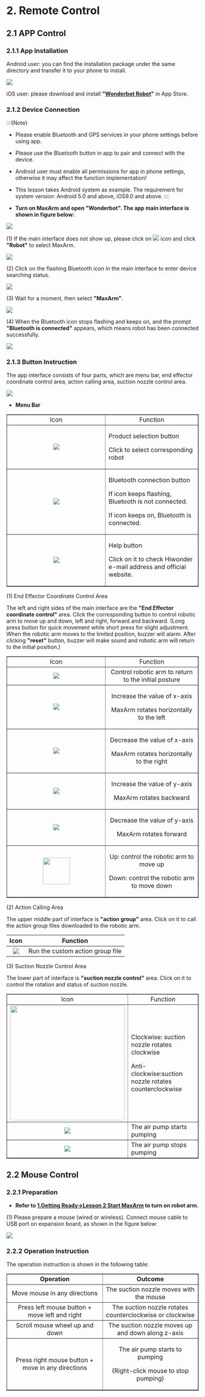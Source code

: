 # 2. Remote Control

## 2.1 APP Control

### 2.1.1 App Installation

Android user: you can find the installation package under the same directory and transfer it to your phone to install.

<img src="../_static/media/chapter_2/section_1/image2.png" class="common_img" />

iOS user: please download and install **"[Wonderbot Robot](https://apps.apple.com/us/app/wonderbot-robot/id1519146341)"** in App Store.

### 2.1.2 Device Connection

:::{Note}
* Please enable Bluetooth and GPS services in your phone settings before using app.
* Please use the Bluetooth button in app to pair and connect with the device.
* Android user must enable all permissions for app in phone settings, otherwise it may affect the function implementation!
* This lesson takes Android system as example. The requirement for system version: Android 5.0 and above, iOS9.0 and above.
:::

* **Turn on MaxArm and open "Wonderbot". The app main interface is shown in figure below:**

<img src="../_static/media/chapter_2/section_1/image3.png" class="common_img" />

(1) If the main interface does not show up, please click on <img src="../_static/media/chapter_2/section_1/image4.png" /> icon and click **"Robot"** to select MaxArm.

<img src="../_static/media/chapter_2/section_1/image5.jpeg" class="common_img" />

(2) Click on the flashing Bluetooth icon in the main interface to enter device searching status.

<img src="../_static/media/chapter_2/section_1/image6.jpeg" class="common_img" />

(3) Wait for a moment, then select **"MaxArm"**.

<img src="../_static/media/chapter_2/section_1/image7.png" class="common_img" />

(4) When the Bluetooth icon stops flashing and keeps on, and the prompt **"Bluetooth is connected"** appears, which means robot has been connected successfully.

<img src="../_static/media/chapter_2/section_1/image8.png" class="common_img" />

### 2.1.3 Button Instruction

The app interface consists of four parts, which are menu bar, end effector coordinate control area, action calling area, suction nozzle control area.

<img src="../_static/media/chapter_2/section_1/image9.png" class="common_img" />

* **Menu Bar**

<table class="docutils-nobg" border="1">
<colgroup>
<col style="width: 51%" />
<col style="width: 48%" />
</colgroup>
<tbody>
<tr>
<td style="text-align: center;">Icon</td>
<td style="text-align: center;">Function</td>
</tr>
<tr>
<td style="text-align: center;"><img src="../_static/media/chapter_2/section_1/image10.png" /></td>
<td style="text-align: left;"><p>Product selection button</p>
<p>Click to select corresponding robot</p></td>
</tr>
<tr>
<td style="text-align: center;"><img src="../_static/media/chapter_2/section_1/image11.png" /></td>
<td style="text-align: left;"><p>Bluetooth connection button</p>
<p>If icon keeps flashing, Bluetooth is not connected.</p>
<p>If icon keeps on, Bluetooth is connected.</p></td>
</tr>
<tr>
<td style="text-align: center;"><img src="../_static/media/chapter_2/section_1/image12.png" /></td>
<td style="text-align: left;"><p>Help button</p>
<p>Click on it to check Hiwonder e-mail address and official website.</p></td>
</tr>
</tbody>
</table>

(1) End Effector Coordinate Control Area

The left and right sides of the main interface are the **"End Effector coordinate control"** area. Click the corresponding button to control robotic arm to move up and down, left and right, forward and backward. (Long press button for quick movement while short press for slight adjustment. When the robotic arm moves to the limited position, buzzer will alarm. After clicking **"reset"** button, buzzer will make sound and robotic arm will return to the initial position.)

<table class="docutils-nobg" border="1">
<colgroup>
<col style="width: 51%" />
<col style="width: 48%" />
</colgroup>
<tbody>
<tr>
<td style="text-align: center;">Icon</td>
<td style="text-align: center;">Function</td>
</tr>
<tr>
<td style="text-align: center;"><img src="../_static/media/chapter_2/section_1/image13.jpeg" /></td>
<td style="text-align: center;">Control robotic arm to return to the initial posture</td>
</tr>
<tr>
<td style="text-align: center;"><img src="../_static/media/chapter_2/section_1/image14.png" /></td>
<td style="text-align: center;"><p>Increase the value of x-axis</p>
<p>MaxArm rotates horizontally to the left</p></td>
</tr>
<tr>
<td style="text-align: center;"><img src="../_static/media/chapter_2/section_1/image15.png" /></td>
<td style="text-align: center;"><p>Decrease the value of x-axis</p>
<p>MaxArm rotates horizontally to the right</p></td>
</tr>
<tr>
<td style="text-align: center;"><img src="../_static/media/chapter_2/section_1/image16.png" /></td>
<td style="text-align: center;"><p>Increase the value of y-axis</p>
<p>MaxArm rotates backward</p></td>
</tr>
<tr>
<td style="text-align: center;"><img src="../_static/media/chapter_2/section_1/image17.png" /></td>
<td style="text-align: center;"><p>Decrease the value of y-axis</p>
<p>MaxArm rotates forward</p></td>
</tr>
<tr>
<td style="text-align: center;"><img src="../_static/media/chapter_2/section_1/image18.jpeg" style="width:70px;"/></td>
<td style="text-align: center;"><p>Up: control the robotic arm to move up</p>
<p>Down: control the robotic arm to move down</p></td>
</tr>
</tbody>
</table>

(2) Action Calling Area

The upper middle part of interface is **"action group"** area. Click on it to call the action group files downloaded to the robotic arm.

| Icon | Function |
|:--:|:--:|
| <img src="../_static/media/chapter_2/section_1/image19.jpeg" /> | Run the custom action group file |

(3) Suction Nozzle Control Area

The lower part of interface is **"suction nozzle control"** area. Click on it to control the rotation and status of suction nozzle.

<table class="docutils-nobg" border="1">
<colgroup>
<col style="width: 51%" />
<col style="width: 48%" />
</colgroup>
<tbody>
<tr>
<td style="text-align: center;">Icon</td>
<td style="text-align: center;">Function</td>
</tr>
<tr>
<td style="text-align: center;"><img src="../_static/media/chapter_2/section_1/image20.jpeg" style="width:300px;"/></td>
<td style="text-align: left;"><p>Clockwise: suction nozzle rotates clockwise</p>
<p>Anti-clockwise:suction nozzle rotates counterclockwise</p></td>
</tr>
<tr>
<td style="text-align: center;"><img src="../_static/media/chapter_2/section_1/image21.jpeg" /></td>
<td style="text-align: left;">The air pump starts pumping</td>
</tr>
<tr>
<td style="text-align: center;"><img src="../_static/media/chapter_2/section_1/image22.jpeg" /></td>
<td style="text-align: left;">The air pump stops pumping</td>
</tr>
</tbody>
</table>

## 2.2 Mouse Control

### 2.2.1 Preparation

* **Refer to [1.Getting Ready->Lesson 2 Start MaxArm](1.Getting_Ready_checked.md#first-start-maxarm) to turn on robot arm.**

(1) Please prepare a mouse (wired or wireless). Connect mouse cable to USB port on expansion board, as shown in the figure below:

<img src="../_static/media/chapter_2/section_2/image2.png" class="common_img" />

### 2.2.2 Operation Instruction

The operation instruction is shown in the following table:

<table class="docutils-nobg" border="1">
<colgroup>
<col style="width: 50%" />
<col style="width: 50%" />
</colgroup>
<tbody>
<tr>
<td style="text-align: center;"><strong>Operation</strong></td>
<td style="text-align: center;"><strong>Outcome</strong></td>
</tr>
<tr>
<td style="text-align: center;">Move mouse in any directions</td>
<td style="text-align: center;">The suction nozzle moves with the mouse</td>
</tr>
<tr>
<td style="text-align: center;">Press left mouse button + move left and right</td>
<td style="text-align: center;">The suction nozzle rotates counterclockwise or clockwise</td>
</tr>
<tr>
<td style="text-align: center;">Scroll mouse wheel up and down</td>
<td style="text-align: center;">The suction nozzle moves up and down along z-axis</td>
</tr>
<tr>
<td style="text-align: center;">Press right mouse button + move in any directions</td>
<td style="text-align: center;"><p>The air pump starts to pumping</p>
<p>(Right-click mouse to stop pumping)</p></td>
</tr>
</tbody>
</table>
